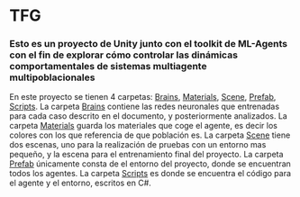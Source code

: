 # TFG
### Esto es un proyecto de Unity junto con el toolkit de ML-Agents con el fin de explorar cómo controlar las dinámicas comportamentales de sistemas multiagente multipoblacionales

En este proyecto se tienen 4 carpetas: [Brains](https://github.com/mateolopezareal/TFG/tree/master/Proyecto/Brains), [Materials](https://github.com/mateolopezareal/TFG/tree/master/Proyecto/Materials), [Scene](https://github.com/mateolopezareal/TFG/tree/master/Proyecto/Scene), [Prefab](https://github.com/mateolopezareal/TFG/tree/master/Proyecto/Prefab), [Scripts](https://github.com/mateolopezareal/TFG/tree/master/Proyecto/Scripts).
La carpeta [Brains](https://github.com/mateolopezareal/TFG/tree/master/Proyecto/Brains) contiene las redes neuronales que entrenadas para cada caso descrito en el documento, y posteriormente analizados.
La carpeta [Materials](https://github.com/mateolopezareal/TFG/tree/master/Proyecto/Materials) guarda los materiales que coge el agente, es decir los colores con los que referencia de que población es.
La carpeta [Scene](https://github.com/mateolopezareal/TFG/tree/master/Proyecto/Scene) tiene dos escenas, uno para la realización de pruebas con un entorno mas pequeño, y la escena para el entrenamiento final del proyecto.
La carpeta [Prefab](https://github.com/mateolopezareal/TFG/tree/master/Proyecto/Prefab) únicamente consta de el entorno del proyecto, donde se encuentran todos los agentes. 
La carpeta [Scripts](https://github.com/mateolopezareal/TFG/tree/master/Proyecto/Scripts) es donde se encuentra el código para el agente y el entorno, escritos en C#.
